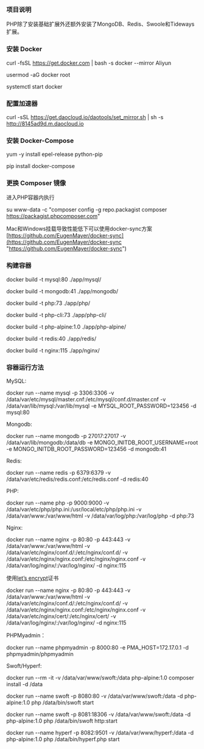 ### 项目说明

PHP除了安装基础扩展外还额外安装了MongoDB、Redis、Swoole和Tideways扩展。

### 安装 Docker

curl -fsSL https://get.docker.com | bash -s docker --mirror Aliyun

usermod -aG docker  root

systemctl start docker

### 配置加速器

curl -sSL https://get.daocloud.io/daotools/set_mirror.sh | sh -s http://8145ad9d.m.daocloud.io

### 安装 Docker-Compose

yum -y install epel-release python-pip

pip install docker-compose

### 更换 Composer 镜像

进入PHP容器内执行

su www-data -c "composer config -g repo.packagist composer https://packagist.phpcomposer.com"

Mac和Windows挂载导致性能低下可以使用docker-sync方案 [https://github.com/EugenMayer/docker-sync](https://github.com/EugenMayer/docker-sync "https://github.com/EugenMayer/docker-sync")

### 构建容器

docker build -t mysql:80 ./app/mysql/

docker build -t mongodb:41 ./app/mongodb/

docker build -t php:73 ./app/php/

docker build -t php-cli:73 ./app/php-cli/

docker build -t php-alpine:1.0 ./app/php-alpine/

docker build -t redis:40 ./app/redis/

docker build -t nginx:115 ./app/nginx/

### 容器运行方法

MySQL:

docker run --name mysql -p 3306:3306 -v /data/var/etc/mysql/master.cnf:/etc/mysql/conf.d/master.cnf -v /data/var/lib/mysql:/var/lib/mysql -e MYSQL_ROOT_PASSWORD=123456 -d mysql:80

Mongodb:

docker run --name mongodb -p 27017:27017 -v /data/var/lib/mongodb:/data/db -e MONGO_INITDB_ROOT_USERNAME=root -e MONGO_INITDB_ROOT_PASSWORD=123456 -d mongodb:41

Redis:

docker run --name redis -p 6379:6379 -v /data/var/etc/redis/redis.conf:/etc/redis.conf -d redis:40

PHP:

docker run --name php -p 9000:9000 -v /data/var/etc/php/php.ini:/usr/local/etc/php/php.ini -v /data/var/www:/var/www/html -v /data/var/log/php:/var/log/php -d php:73

Nginx:

docker run --name nginx -p 80:80 -p 443:443 -v /data/var/www:/var/www/html -v /data/var/etc/nginx/conf.d/:/etc/nginx/conf.d/ -v /data/var/etc/nginx/nginx.conf:/etc/nginx/nginx.conf -v /data/var/log/nginx/:/var/log/nginx/ -d nginx:115

使用[let’s encrypt](https://github.com/Longjianghu/letsencrypt-dnspod "let’s encrypt")证书

docker run --name nginx -p 80:80 -p 443:443 -v /data/var/www:/var/www/html -v /data/var/etc/nginx/conf.d/:/etc/nginx/conf.d/ -v /data/var/etc/nginx/nginx.conf:/etc/nginx/nginx.conf -v /data/var/etc/nginx/cert/:/etc/nginx/cert/ -v /data/var/log/nginx/:/var/log/nginx/ -d nginx:115

PHPMyadmin：

docker run --name phpmyadmin -p 8000:80 -e PMA_HOST=172.17.0.1 -d phpmyadmin/phpmyadmin

Swoft/Hyperf:

docker run --rm -it -v /data/var/www/swoft:/data php-alpine:1.0 composer install -d /data

docker run --name swoft -p 8080:80  -v /data/var/www/swoft:/data -d php-alpine:1.0 php /data/bin/swoft start

docker run --name swoft -p 8081:18306  -v /data/var/www/swoft:/data -d php-alpine:1.0 php /data/bin/swoft http:start

docker run --name hyperf -p 8082:9501  -v /data/var/www/hyperf:/data -d php-alpine:1.0 php /data/bin/hyperf.php start
